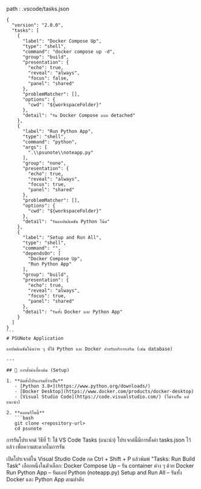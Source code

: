 path : .vscode/tasks.json

````
{
  "version": "2.0.0",
  "tasks": [
    {
      "label": "Docker Compose Up",
      "type": "shell",
      "command": "docker compose up -d",
      "group": "build",
      "presentation": {
        "echo": true,
        "reveal": "always",
        "focus": false,
        "panel": "shared"
      },
      "problemMatcher": [],
      "options": {
        "cwd": "${workspaceFolder}"
      },
      "detail": "รัน Docker Compose แบบ detached"
    },
    {
      "label": "Run Python App",
      "type": "shell",
      "command": "python",
      "args": [
        ".\\psunote\\noteapp.py"
      ],
      "group": "none",
      "presentation": {
        "echo": true,
        "reveal": "always",
        "focus": true,
        "panel": "shared"
      },
      "problemMatcher": [],
      "options": {
        "cwd": "${workspaceFolder}"
      },
      "detail": "รันแอปพลิเคชัน Python โน้ต"
    },
    {
      "label": "Setup and Run All",
      "type": "shell",
      "command": "",
      "dependsOn": [
        "Docker Compose Up",
        "Run Python App"
      ],
      "group": "build",
      "presentation": {
        "echo": true,
        "reveal": "always",
        "focus": true,
        "panel": "shared"
      },
      "detail": "รันทั้ง Docker และ Python App"
    }
  ]
}
```
# PSUNote Application

แอปพลิเคชันโน้ตง่าย ๆ ที่ใช้ Python และ Docker สำหรับบริการเสริม (เช่น database)

---

## 🔧 การตั้งค่าเบื้องต้น (Setup)

1. **ติดตั้งโปรแกรมที่จำเป็น**
   - [Python 3.8+](https://www.python.org/downloads/)
   - [Docker Desktop](https://www.docker.com/products/docker-desktop)
   - [Visual Studio Code](https://code.visualstudio.com/) (ไม่จำเป็น แต่แนะนำ)

2. **คลอนรีโพนี้**
   ```bash
   git clone <repository-url>
   cd psunote
````

การรันโปรเจกต์
วิธีที่ 1: ใช้ VS Code Tasks (แนะนำ)
โปรเจกต์นี้มีการตั้งค่า tasks.json ไว้แล้ว เพื่อความสะดวกในการรัน

เปิดโปรเจกต์ใน Visual Studio Code
กด Ctrl + Shift + P แล้วพิมพ์ "Tasks: Run Build Task"
เลือกหนึ่งในตัวเลือก:
Docker Compose Up – รัน container ต่าง ๆ ด้วย Docker
Run Python App – รันแอป Python (noteapp.py)
Setup and Run All – รันทั้ง Docker และ Python App ตามลำดับ
